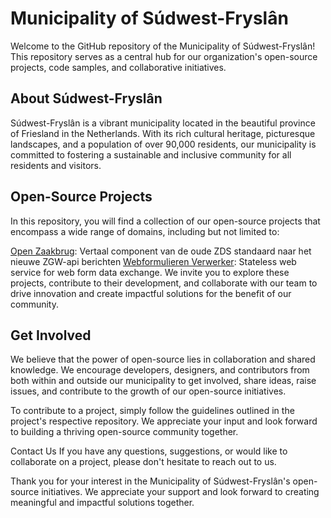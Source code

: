 # Municipality of Súdwest-Fryslân #
Welcome to the GitHub repository of the Municipality of Súdwest-Fryslân! This repository serves as a central hub for our organization's open-source projects, code samples, and collaborative initiatives.

## About Súdwest-Fryslân ##
Súdwest-Fryslân is a vibrant municipality located in the beautiful province of Friesland in the Netherlands. With its rich cultural heritage, picturesque landscapes, and a population of over 90,000 residents, our municipality is committed to fostering a sustainable and inclusive community for all residents and visitors.

## Open-Source Projects ##
In this repository, you will find a collection of our open-source projects that encompass a wide range of domains, including but not limited to:

[Open Zaakbrug](https://github.com/Sudwest-Fryslan/OpenZaakBrug): Vertaal component van de oude ZDS standaard naar het nieuwe ZGW-api berichten
[Webformulieren Verwerker](https://github.com/Sudwest-Fryslan/WebformulierenVerwerker): Stateless web service for web form data exchange.
We invite you to explore these projects, contribute to their development, and collaborate with our team to drive innovation and create impactful solutions for the benefit of our community.

## Get Involved ##
We believe that the power of open-source lies in collaboration and shared knowledge. We encourage developers, designers, and contributors from both within and outside our municipality to get involved, share ideas, raise issues, and contribute to the growth of our open-source initiatives.

To contribute to a project, simply follow the guidelines outlined in the project's respective repository. We appreciate your input and look forward to building a thriving open-source community together.

Contact Us
If you have any questions, suggestions, or would like to collaborate on a project, please don't hesitate to reach out to us.

Thank you for your interest in the Municipality of Súdwest-Fryslân's open-source initiatives. We appreciate your support and look forward to creating meaningful and impactful solutions together.
